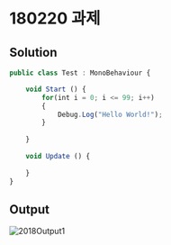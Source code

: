 ﻿# 180220 과제

## Solution

```javascript
public class Test : MonoBehaviour {

	void Start () {
        for(int i = 0; i <= 99; i++)
        {
            Debug.Log("Hello World!");
        }
        
	}
	
	void Update () {
		
	}
}
```

## Output

![2018Output1](soyagok11.github.io/images/180220_output_1.png)